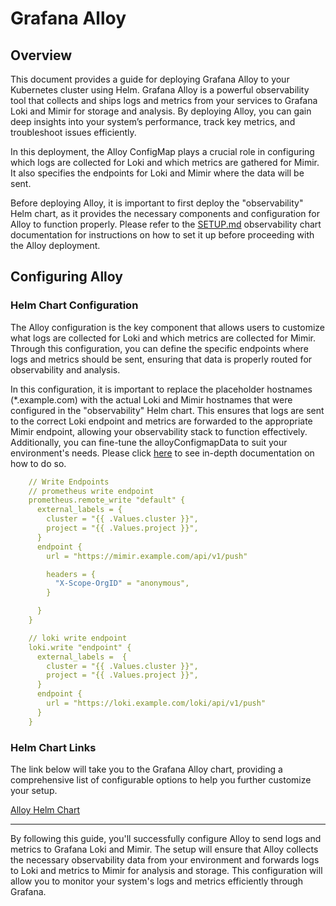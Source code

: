 # Grafana Alloy

## Overview

This document provides a guide for deploying Grafana Alloy to your Kubernetes cluster using Helm. Grafana Alloy is a powerful observability tool that collects and ships logs and metrics from your services to Grafana Loki and Mimir for storage and analysis. By deploying Alloy, you can gain deep insights into your system’s performance, track key metrics, and troubleshoot issues efficiently.

In this deployment, the Alloy ConfigMap plays a crucial role in configuring which logs are collected for Loki and which metrics are gathered for Mimir. It also specifies the endpoints for Loki and Mimir where the data will be sent.

Before deploying Alloy, it is important to first deploy the "observability" Helm chart, as it provides the necessary components and configuration for Alloy to function properly. Please refer to the [SETUP.md](https://github.com/uc-cdis/gen3-helm/blob/master/helm/observability/SETUP.md) observability chart documentation for instructions on how to set it up before proceeding with the Alloy deployment.

## Configuring Alloy

### Helm Chart Configuration

The Alloy configuration is the key component that allows users to customize what logs are collected for Loki and which metrics are collected for Mimir. Through this configuration, you can define the specific endpoints where logs and metrics should be sent, ensuring that data is properly routed for observability and analysis.

In this configuration, it is important to replace the placeholder hostnames (*.example.com) with the actual Loki and Mimir hostnames that were configured in the "observability" Helm chart. This ensures that logs are sent to the correct Loki endpoint and metrics are forwarded to the appropriate Mimir endpoint, allowing your observability stack to function effectively. Additionally, you can fine-tune the alloyConfigmapData to suit your environment's needs. Please click [here](https://grafana.com/docs/alloy/latest/reference/components/#components) to see in-depth documentation on how to do so.

```yaml
    // Write Endpoints
    // prometheus write endpoint
    prometheus.remote_write "default" {
      external_labels = {
        cluster = "{{ .Values.cluster }}",
        project = "{{ .Values.project }}",
      }
      endpoint {
        url = "https://mimir.example.com/api/v1/push"

        headers = {
          "X-Scope-OrgID" = "anonymous",
        }

      }
    }

    // loki write endpoint
    loki.write "endpoint" {
      external_labels =  {
        cluster = "{{ .Values.cluster }}",
        project = "{{ .Values.project }}",
      }
      endpoint {
        url = "https://loki.example.com/loki/api/v1/push"
      }
    }
```
### Helm Chart Links
The link below will take you to the Grafana Alloy chart, providing a comprehensive list of configurable options to help you further customize your setup.

[Alloy Helm Chart](https://github.com/grafana/alloy/blob/main/operations/helm/charts/alloy/values.yaml)

---

By following this guide, you'll successfully configure Alloy to send logs and metrics to Grafana Loki and Mimir. The setup will ensure that Alloy collects the necessary observability data from your environment and forwards logs to Loki and metrics to Mimir for analysis and storage. This configuration will allow you to monitor your system's logs and metrics efficiently through Grafana.